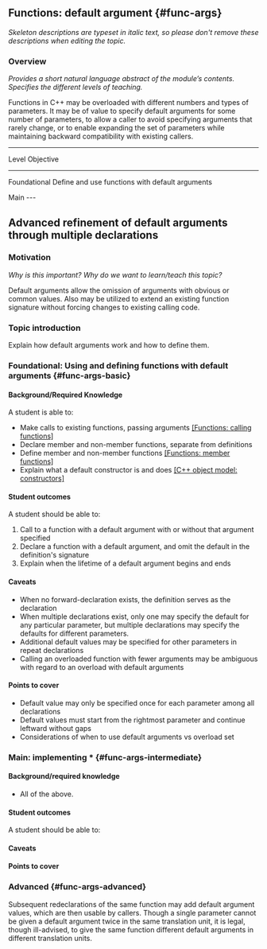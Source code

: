 ## Functions: default argument {#func-args}

_Skeleton descriptions are typeset in italic text,_
_so please don't remove these descriptions when editing the topic._

### Overview

_Provides a short natural language abstract of the module’s contents._
_Specifies the different levels of teaching._

Functions in C++ may be overloaded with different numbers and types of 
parameters. It may be of value to specify default arguments for some number 
of parameters, to allow a caller to avoid specifying arguments that 
rarely change, or to enable expanding the set of parameters while 
maintaining backward compatibility with existing callers.

------------------------------------------------------------------------
Level             Objective
----------------- ------------------------------------------------------
Foundational      Define and use functions with default arguments

Main              ---

Advanced          refinement of default arguments through multiple
                  declarations
------------------------------------------------------------------------

### Motivation

_Why is this important?_
_Why do we want to learn/teach this topic?_

Default arguments allow the omission of arguments with obvious or common
values. Also may be utilized to extend an existing function signature 
without forcing changes to existing calling code.

### Topic introduction

Explain how default arguments work and how to define them.

### Foundational: Using and defining functions with default arguments {#func-args-basic}

#### Background/Required Knowledge

A student is able to:

* Make calls to existing functions, passing arguments [[Functions: calling functions]][1]
* Declare member and non-member functions, separate from definitions
* Define member and non-member functions [[Functions: member functions]][2]
* Explain what a default constructor is and does [[C++ object model: constructors]][3]

#### Student outcomes

A student should be able to:

1. Call to a function with a default argument with or without that argument specified
2. Declare a function with a default argument, and omit the default in the definition's signature
3. Explain when the lifetime of a default argument begins and ends


#### Caveats

* When no forward-declaration exists, the definition serves as the declaration
* When multiple declarations exist, only one may specify the default for any particular parameter, but multiple declarations may specify the defaults for different parameters.
* Additional default values may be specified for other parameters in repeat declarations
* Calling an overloaded function with fewer arguments may be ambiguous with regard to an overload with default arguments

#### Points to cover

* Default value may only be specified once for each parameter among all declarations
* Default values must start from the rightmost parameter and continue leftward without gaps
* Considerations of when to use default arguments vs overload set

### Main: implementing * {#func-args-intermediate}

#### Background/required knowledge

* All of the above.

#### Student outcomes

A student should be able to:

#### Caveats

#### Points to cover

### Advanced {#func-args-advanced}

Subsequent redeclarations of the same function may add default argument
values, which are then usable by callers.
Though a single parameter cannot be given a default argument twice in the same 
translation unit, it is legal, though ill-advised, to give the same
function different default arguments in different translation units.


[1]: ../functions/calling-functions.md
[2]: ../functions/member-functions.md
[3]: ../object-model/constructors.md
